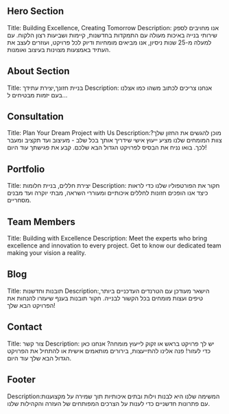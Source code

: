 ## Hero Section

Title: Building Excellence, Creating Tomorrow
Description: אנו מחויבים לספק שירותי בנייה באיכות מעולה עם התמקדות בחדשנות, קיימות ושביעות רצון הלקוח. עם למעלה מ-25 שנות ניסיון, אנו מביאים מומחיות ודיוק לכל פרויקט, ועוזרים לעצב את העתיד באמצעות מצוינות בעיצוב ואומנות.

## About Section

Title: בניית חזונך,יצירת עתידך
Description: אנחנו צריכים לכתוב משהו כמו אצלנו בעם יזמות מבטיחים ל...

## Consultation

Title: Plan Your Dream Project with Us
Description:מוכן להגשים את החזון שלך? צוות המומחים שלנו מציע ייעוץ אישי שידריך אותך בכל שלב - מעיצוב ועד תקציב ומעבר לכך. בואו נניח את הבסיס לפרויקט הגדול הבא שלכם. קבע את פגישתך עוד היום!

## Portfolio

Title: יצירת חללים, בניית חלומות
Description: חקור את הפורטפוליו שלנו כדי לראות כיצד אנו הופכים חזונות לחללים איכותיים ומעוררי השראה, מבתי יוקרה ועד מבנים מסחריים.

## Team Members

Title: Building with Excellence
Description: Meet the experts who bring excellence and innovation to every
project. Get to know our dedicated team making your vision a reality.

## Blog

Title: תובנות וחדשנות
Description:הישאר מעודכן עם הטרנדים העדכניים ביותר, טיפים ועצות מומחים בכל הקשור לבנייה. חקור תובנות בענף שיעזרו להנחות את הפרויקט הבא שלך!

## Contact

Title: צור קשר
Description: יש לך פרויקט בראש או זקוק לייעוץ מומחה? אנחנו כאן כדי לעזור! פנה אלינו להתייעצות, בירורים מותאמים אישית או להתחיל את הפרויקט הגדול הבא שלך עוד היום.

## Footer

Description:המשימה שלנו היא לבנות וילות ובתים איכותיות תוך שמירה על מקצוענות עם פתרונות חדשניים כדי לענות על הצרכים המפותחים של העזרה והקהילות שלנו.
